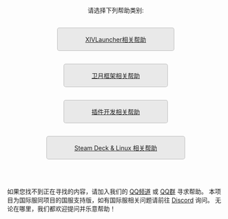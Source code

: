 <style>
  .btnm {
    display: inline-block;
    margin-bottom: 1rem;
    color: rgba(29 29 29);
    background-color: rgba(0 0 0 / 8%);
    border-color: rgba(0 0 0 / 20%);
    border-style: solid;
    border-width: 1px;
    border-radius: 0.3rem;
    transition: color 0.2s, background-color 0.2s, border-color 0.2s;
    padding: 1rem 4rem;
}

.btnm:hover {
    text-decoration: none;
    color: rgba(29 29 29);
    background-color: rgba(0 0 0 / 30%);
    border-color: rgba(0 0 0 / 60%);
}
</style>

<div style="text-align: center;">
请选择下列帮助类别:
<br>
<br>

<div>
  
<a href="https://ottercorp.github.io/faq/xl_troubleshooting" class="btnm">XIVLauncher相关帮助</a>

<a href="https://ottercorp.github.io/faq/dalamud_troubleshooting" class="btnm">卫月框架相关帮助</a>

<a href="https://ottercorp.github.io/faq/development" class="btnm">插件开发相关帮助</a>

<a href="https://ottercorp.github.io/faq/steamdeck" class="btnm">Steam Deck & Linux 相关帮助</a>
  
<!-- <a href="https://goatcorp.github.io/faq/mobile_otp" class="btnm">Authenticator App Guide</a> -->

</div>
</div>

<br>
<br>

<div>
如果您找不到正在寻找的内容，请加入我们的 <a href="https://qun.qq.com/qqweb/qunpro/share?_wv=3&_wwv=128&inviteCode=CZtWN&from=181074&biz=ka&shareSource=5">QQ频道</a> 或 <a href="https://jq.qq.com/?_wv=1027&k=f3cUajin">QQ群</a> 寻求帮助。  
本项目为国际服同项目的国服支持版，如有国际服相关问题请前往 <a href="https://discord.gg/3NMcUV5">Discord</a> 询问。  
无论在哪里，我们都欢迎提问并乐意帮助！
</div>
